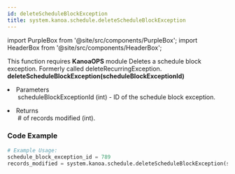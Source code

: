 ```yaml
---
id: deleteScheduleBlockException
title: system.kanoa.schedule.deleteScheduleBlockException
---
```


import PurpleBox from '@site/src/components/PurpleBox';
import HeaderBox from '@site/src/components/HeaderBox';

<PurpleBox>This function requires <b>KanoaOPS</b> module</PurpleBox>
<HeaderBox header="Description">Deletes a schedule block exception. Formerly called deleteRecurringException.</HeaderBox>
<HeaderBox header="Syntax">
    <b>deleteScheduleBlockException(scheduleBlockExceptionId)</b>
    <li>Parameters <br />
        <ul>
            scheduleBlockExceptionId (int) - ID of the schedule block exception.
        </ul>
    </li>
    <li>Returns <br />
        <ul># of records modified (int).</ul>
    </li>
</HeaderBox>

### Code Example

```python
# Example Usage:
schedule_block_exception_id = 789
records_modified = system.kanoa.schedule.deleteScheduleBlockException(schedule_block_exception_id)

